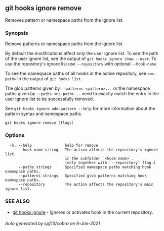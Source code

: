 ## git hooks ignore remove

Removes pattern or namespace paths from the ignore list.

### Synopsis

Remove patterns or namespace paths from the ignore list.

By default the modifications affect only the user ignore list.
To see the path of the user ignore list,
see the output of `git hooks ignore show --user`.
To use the repository's ignore list use `--repository`
with optional `--hook-name`.

To see the namespace paths of all hooks in the active repository,
see `<ns-path>` in the output of `git hooks list`.

The glob patterns given by `--patterns <pattern>...` or the namespace paths
given by `--paths <ns-path>...` need to exactly match the entry in the user ignore list to
be successfully removed.

See `git hooks ignore add-pattern --help` for more information
about the pattern syntax and namespace paths.

```
git hooks ignore remove [flags]
```

### Options

```
  -h, --help               help for remove
      --hook-name string   The action affects the repository's ignore list
                           in the subfolder `<hook-name>`.
                           (only together with `--repository` flag.)
      --paths strings      Specified namespace paths matching hook namespace paths.
      --patterns strings   Specified glob patterns matching hook namespace paths.
      --repository         The action affects the repository's main ignore list.
```

### SEE ALSO

* [git hooks ignore](git_hooks_ignore.md)	 - Ignores or activates hook in the current repository.

###### Auto generated by spf13/cobra on 6-Jan-2021
